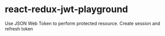 # react-redux-jwt-playground
Use JSON Web Token to perform protected resource. Create session and refresh token
